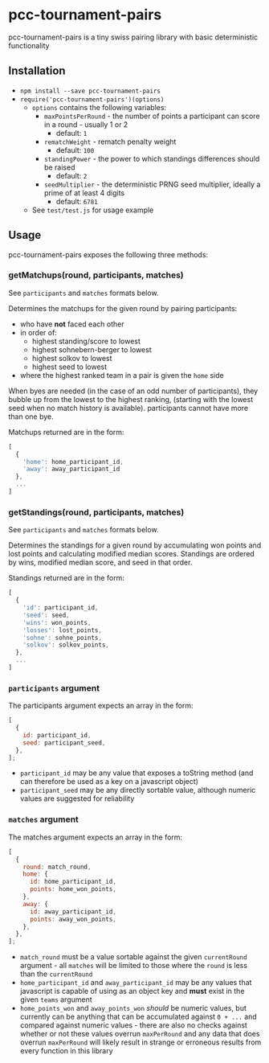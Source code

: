# pcc-tournament-pairs

pcc-tournament-pairs is a tiny swiss pairing library with basic deterministic functionality

## Installation

- `npm install --save pcc-tournament-pairs`
- `require('pcc-tournament-pairs')(options)`
  - `options` contains the following variables:
    - `maxPointsPerRound` - the number of points a participant can score in a
      round - usually 1 or 2
      - default: `1`
    - `rematchWeight` - rematch penalty weight
      - default: `100`
    - `standingPower` - the power to which standings differences should be
      raised
      - default: `2`
    - `seedMultiplier` - the deterministic PRNG seed multiplier, ideally a prime
      of at least 4 digits
      - default: `6781`
  - See `test/test.js` for usage example

## Usage

pcc-tournament-pairs exposes the following three methods:

### getMatchups(round, participants, matches)

See `participants` and `matches` formats below.

Determines the matchups for the given round by pairing participants:

- who have **not** faced each other
- in order of:
  - highest standing/score to lowest
  - highest sohnebern-berger to lowest
  - highest solkov to lowest
  - highest seed to lowest
- where the highest ranked team in a pair is given the `home` side

When byes are needed (in the case of an odd number of participants), they bubble
up from the lowest to the highest ranking, (starting with the lowest seed when
no match history is available). participants cannot have more than one bye.

Matchups returned are in the form:

```javascript
[
  {
    'home': home_participant_id,
    'away': away_participant_id
  },
  ...
]
```

### getStandings(round, participants, matches)

See `participants` and `matches` formats below.

Determines the standings for a given round by accumulating won points and lost
points and calculating modified median scores. Standings are ordered by wins,
modified median score, and seed in that order.

Standings returned are in the form:

```javascript
[
  {
    'id': participant_id,
    'seed': seed,
    'wins': won_points,
    'losses': lost_points,
    'sohne': sohne_points,
    'solkov': solkov_points,
  },
  ...
]
```

### `participants` argument

The participants argument expects an array in the form:

```javascript
[
  {
    id: participant_id,
    seed: participant_seed,
  },
];
```

- `participant_id` may be any value that exposes a toString method (and can
  therefore be used as a key on a javascript object)
- `participant_seed` may be any directly sortable value, although numeric values
  are suggested for reliability

### `matches` argument

The matches argument expects an array in the form:

```javascript
[
  {
    round: match_round,
    home: {
      id: home_participant_id,
      points: home_won_points,
    },
    away: {
      id: away_participant_id,
      points: away_won_points,
    },
  },
];
```

- `match_round` must be a value sortable against the given `currentRound`
  argument - all `matches` will be limited to those where the `round` is less than
  the `currentRound`
- `home_participant_id` and `away_participant_id` may be any values that
  javascript is capable of using as an object key and **must** exist in the given
  `teams` argument
- `home_points_won` and `away_points_won` _should_ be numeric values, but
  currently can be anything that can be accumulated against `0 + ...` and compared
  against numeric values - there are also no checks against whether or not these
  values overrun `maxPerRound` and any data that does overrun `maxPerRound` will
  likely result in strange or erroneous results from every function in this
  library
